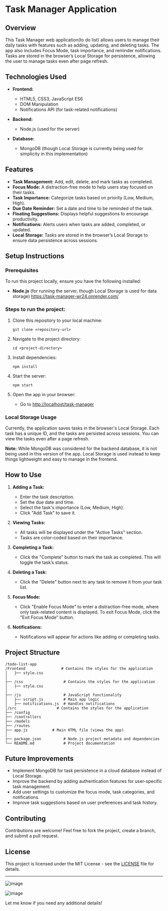 # Task Manager Application

## Overview
This Task Manager web application(to do list) allows users to manage their daily tasks with features such as adding, updating, and deleting tasks. The app also includes Focus Mode, task importance, and reminder notifications. Tasks are stored in the browser’s Local Storage for persistence, allowing the user to manage tasks even after page refresh.

## Technologies Used
- **Frontend:**
  - HTML5, CSS3, JavaScript ES6
  - DOM Manipulation
  - Notifications API (for task-related notifications)
  
- **Backend:**
  - Node.js (used for the server)

- **Database:**
  - MongoDB (though Local Storage is currently being used for simplicity in this implementation)

## Features
- **Task Management:** Add, edit, delete, and mark tasks as completed.
- **Focus Mode:** A distraction-free mode to help users stay focused on their tasks.
- **Task Importance:** Categorize tasks based on priority (Low, Medium, High).
- **Due Date Reminder:** Set a date and time to be reminded of the task.
- **Floating Suggestions:** Displays helpful suggestions to encourage productivity.
- **Notifications:** Alerts users when tasks are added, completed, or updated.
- **Local Storage:** Tasks are stored in the browser’s Local Storage to ensure data persistence across sessions.

## Setup Instructions

### Prerequisites
To run this project locally, ensure you have the following installed:
- **Node.js** (for running the server, though Local Storage is used for data storage)
https://task-manager-wr24.onrender.com/

### Steps to run the project:
1. Clone this repository to your local machine:
   ```
   git clone <repository-url>
   ```

2. Navigate to the project directory:
   ```
   cd <project-directory>
   ```

3. Install dependencies:
   ```
   npm install
   ```

4. Start the server:
   ```
   npm start
   ```

5. Open the app in your browser:
   - Go to [http://localhost/task-manager](http://localhost:5000/)

### Local Storage Usage
Currently, the application saves tasks in the browser's Local Storage. Each task has a unique ID, and the tasks are persisted across sessions. You can view the tasks even after a page refresh.

**Note:** While MongoDB was considered for the backend database, it is not being used in this version of the app. Local Storage is used instead to keep things lightweight and easy to manage in the frontend.

## How to Use

1. **Adding a Task:**
   - Enter the task description.
   - Set the due date and time.
   - Select the task's importance (Low, Medium, High).
   - Click "Add Task" to save it.

2. **Viewing Tasks:**
   - All tasks will be displayed under the "Active Tasks" section.
   - Tasks are color-coded based on their importance.

3. **Completing a Task:**
   - Click the "Complete" button to mark the task as completed. This will toggle the task’s status.

4. **Deleting a Task:**
   - Click the "Delete" button next to any task to remove it from your task list.

5. **Focus Mode:**
   - Click "Enable Focus Mode" to enter a distraction-free mode, where only task-related content is displayed. To exit Focus Mode, click the "Exit Focus Mode" button.

6. **Notifications:**
   - Notifications will appear for actions like adding or completing tasks.

## Project Structure
```
/todo-list-app
/Frontend                # Contains the styles for the application
│   ├── style.css
│
├── /css                  # Contains the styles for the application
│   ├── style.css
│
├── /js                   # JavaScript functionality
│   ├── script.js         # Main app logic
│   ├── notifications.js  # Handles notifications
│/src                  # Contains the styles for the application
├── /config
├── /controllers
├── /models
├── /routes
├── app.js           # Main HTML file (views the app)
│
├── package.json          # Node.js project metadata and dependencies
└── README.md             # Project documentation
```

## Future Improvements
- Implement MongoDB for task persistence in a cloud database instead of Local Storage.
- Improve the backend by adding authentication features for user-specific task management.
- Add user settings to customize the focus mode, task categories, and notifications.
- Improve task suggestions based on user preferences and task history.

## Contributing
Contributions are welcome! Feel free to fork the project, create a branch, and submit a pull request.

## License
This project is licensed under the MIT License - see the [LICENSE](LICENSE) file for details.

---
![image](https://github.com/user-attachments/assets/317bb7db-2949-4025-86d2-a19986f70ad3)


![image](https://github.com/user-attachments/assets/2f65aa48-752d-4c63-9274-5588cb649f39)



Let me know if you need any additional details!
